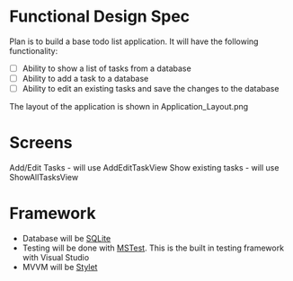 Functional Design Spec
======================

Plan is to build a base todo list application. It will have	the following functionality:

* [ ] Ability to show a list of tasks from a database
* [ ] Ability to add a task to a database
* [ ] Ability to edit an existing tasks and save the changes to the database

The layout of the application is shown in Application_Layout.png

Screens
=======

Add/Edit Tasks -  will use AddEditTaskView
Show existing tasks  - will use ShowAllTasksView

Framework
=========

* Database will be [SQLite](https://www.sqlite.org/index.html)
* Testing will be done with [MSTest](https://docs.microsoft.com/en-us/dotnet/core/testing/unit-testing-with-mstest). This is the built in testing framework with Visual Studio
* MVVM will be [Stylet](https://github.com/canton7/Stylet)